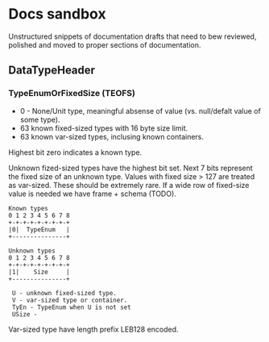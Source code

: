 # Docs sandbox

Unstructured snippets of documentation drafts that need to bew reviewed, polished and moved to proper sections of documentation.



## DataTypeHeader

### TypeEnumOrFixedSize (TEOFS)

* 0 - None/Unit type, meaningful absense of value (vs. null/defalt value of some type).
* 63 known fixed-sized types with 16 byte size limit.
* 63 known var-sized types, inclusing known containers.

Highest bit zero indicates a known type.

Unknown fized-sized types have the highest bit set. Next 7 bits represent the fixed size 
of an unknown type. Values with fixed size > 127 are treated as var-sized. These should be 
extremely rare. If a wide row of fixed-size value is needed we have frame + schema (TODO).

```
Known types
0 1 2 3 4 5 6 7 8
+-+-+-+-+-+-+-+-+
|0|  TypeEnum   |
+---------------+

Unknown types
0 1 2 3 4 5 6 7 8
+-+-+-+-+-+-+-+-+
|1|    Size     |
+---------------+

 U - unknown fixed-sized type.
 V - var-sized type or container.
 TyEn - TypeEnum when U is not set
 USize - 

```

Var-sized type have length prefix LEB128 encoded. 